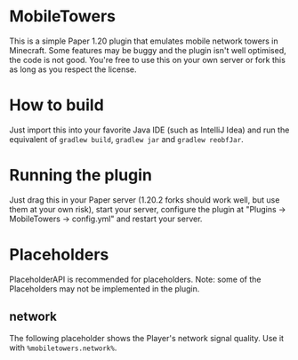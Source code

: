 # MobileTowers
This is a simple Paper 1.20 plugin that emulates mobile network towers in Minecraft.
Some features may be buggy and the plugin isn't well optimised, the code is not good. You're free to use this on your own server or fork this as long as you respect the license.

# How to build
Just import this into your favorite Java IDE (such as IntelliJ Idea) and run the equivalent of `gradlew build`, `gradlew jar` and `gradlew reobfJar`.

# Running the plugin
Just drag this in your Paper server (1.20.2 forks should work well, but use them at your own risk), start your server, configure the plugin at "Plugins -> MobileTowers -> config.yml" and restart your server.

# Placeholders
PlaceholderAPI is recommended for placeholders.
Note: some of the Placeholders may not be implemented in the plugin.

## network
The following placeholder shows the Player's network signal quality. Use it with `%mobiletowers.network%`.

